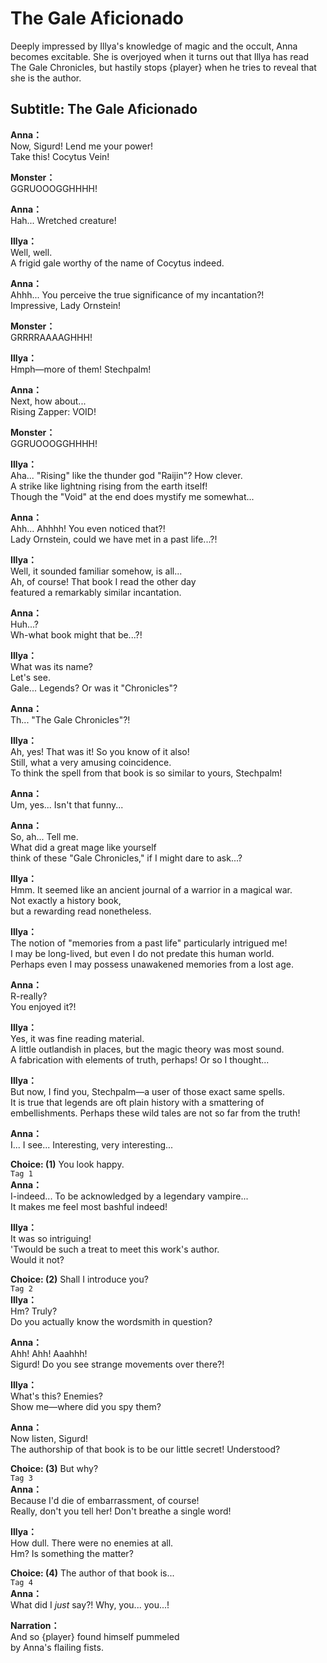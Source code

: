 # The Gale Aficionado
Deeply impressed by Illya's knowledge of magic and the occult, Anna becomes excitable. She is overjoyed when it turns out that Illya has read The Gale Chronicles, but hastily stops {player} when he tries to reveal that she is the author.
  
## Subtitle: The Gale Aficionado
  
**Anna：**  
Now, Sigurd! Lend me your power!  
Take this! Cocytus Vein!  
  
**Monster：**  
GGRUOOOGGHHHH!  
  
**Anna：**  
Hah... Wretched creature!  
  
**Illya：**  
Well, well.  
 A frigid gale worthy of the name of Cocytus indeed.  
  
**Anna：**  
Ahhh... You perceive the true significance of my incantation?!  
Impressive, Lady Ornstein!  
  
**Monster：**  
GRRRRAAAAGHHH!  
  
**Illya：**  
Hmph—more of them! Stechpalm!  
  
**Anna：**  
Next, how about...  
 Rising Zapper: VOID!  
  
**Monster：**  
GGRUOOOGGHHHH!  
  
**Illya：**  
Aha... \"Rising\" like the thunder god \"Raijin\"? How clever.  
A strike like lightning rising from the earth itself!  
Though the \"Void\" at the end does mystify me somewhat...  
  
**Anna：**  
Ahh... Ahhhh! You even noticed that?!  
Lady Ornstein, could we have met in a past life...?!  
  
**Illya：**  
Well, it sounded familiar somehow, is all...  
Ah, of course! That book I read the other day  
featured a remarkably similar incantation.  
  
**Anna：**  
Huh...?  
Wh-what book might that be...?!  
  
**Illya：**  
What was its name?  
 Let's see.  
Gale... Legends? Or was it \"Chronicles\"?  
  
**Anna：**  
Th... \"The Gale Chronicles\"?!  
  
**Illya：**  
Ah, yes! That was it! So you know of it also!  
Still, what a very amusing coincidence.  
To think the spell from that book is so similar to yours, Stechpalm!  
  
**Anna：**  
Um, yes... Isn't that funny...  
  
**Anna：**  
So, ah... Tell me.  
 What did a great mage like yourself  
think of these \"Gale Chronicles,\" if I might dare to ask...?  
  
**Illya：**  
Hmm. It seemed like an ancient journal of a warrior in a magical war.  
Not exactly a history book,  
 but a rewarding read nonetheless.  
  
**Illya：**  
The notion of \"memories from a past life\" particularly intrigued me!  
I may be long-lived, but even I do not predate this human world.  
Perhaps even I may possess unawakened memories from a lost age.  
  
**Anna：**  
R-really?  
 You enjoyed it?!  
  
**Illya：**  
Yes, it was fine reading material.  
A little outlandish in places, but the magic theory was most sound.  
A fabrication with elements of truth, perhaps! Or so I thought...  
  
**Illya：**  
But now, I find you, Stechpalm—a user of those exact same spells.  
It is true that legends are oft plain history with a smattering of  
embellishments. Perhaps these wild tales are not so far from the truth!  
  
**Anna：**  
I... I see... Interesting, very interesting...  
  
**Choice: (1)**  You look happy.  
`Tag 1`  
**Anna：**  
I-indeed... To be acknowledged by a legendary vampire...  
It makes me feel most bashful indeed!  
  
**Illya：**  
It was so intriguing!  
'Twould be such a treat to meet this work's author.  
Would it not?  
  
**Choice: (2)**  Shall I introduce you?  
`Tag 2`  
**Illya：**  
Hm? Truly?  
Do you actually know the wordsmith in question?  
  
**Anna：**  
Ahh! Ahh! Aaahhh!  
Sigurd! Do you see strange movements over there?!  
  
**Illya：**  
What's this? Enemies?  
Show me—where did you spy them?  
  
**Anna：**  
Now listen, Sigurd!  
The authorship of that book is to be our little secret! Understood?  
  
**Choice: (3)**  But why?  
`Tag 3`  
**Anna：**  
Because I'd die of embarrassment, of course!  
Really, don't you tell her! Don't breathe a single word!  
  
**Illya：**  
How dull. There were no enemies at all.  
Hm? Is something the matter?  
  
**Choice: (4)**  The author of that book is...  
`Tag 4`  
**Anna：**  
What did I *just* say?! Why, you... you...!  
  
**Narration：**  
And so {player} found himself pummeled  
by Anna's flailing fists.  
